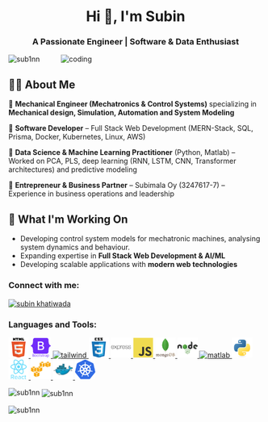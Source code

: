<h1 align="center">Hi 👋, I'm Subin</h1>
<h3 align="center">A Passionate Engineer | Software & Data Enthusiast</h3>

<img align="right" alt="coding" width="400" src="https://img.freepik.com/free-photo/programming-background-with-person-working-with-codes-computer_23-2150010133.jpg?w=1380&t=st=1698144050~exp=1698144650~hmac=4f734ecba298425f248e095bf6b5532d96b57486b17b401c8153a17e85ad02b7">

<p align="left"> <img src="https://komarev.com/ghpvc/?username=sub1nn&label=Profile%20views&color=0e75b6&style=flat" alt="sub1nn" /> </p>

## 👨‍💻 About Me  
🔹 **Mechanical Engineer (Mechatronics & Control Systems)** specializing in **Mechanical design, Simulation, Automation and System Modeling** 

🔹 **Software Developer** – Full Stack Web Development (MERN-Stack, SQL, Prisma, Docker, Kubernetes, Linux, AWS)

🔹 **Data Science & Machine Learning Practitioner** (Python, Matlab) – Worked on PCA, PLS, deep learning (RNN, LSTM, CNN, Transformer architectures) and predictive modeling  

🔹 **Entrepreneur & Business Partner** – Subimala Oy (3247617-7) – Experience in business operations and leadership  

## 🔭 What I'm Working On 
- Developing control system models for mechatronic machines, analysing system dynamics and behaviour.
- Expanding expertise in **Full Stack Web Development & AI/ML**  
- Developing scalable applications with **modern web technologies**  

<h3 align="left">Connect with me:</h3>
<p align="left">
<a href="https://linkedin.com/in/subin-khatiwada" target="blank"><img align="center" src="https://raw.githubusercontent.com/rahuldkjain/github-profile-readme-generator/master/src/images/icons/Social/linked-in-alt.svg" alt="subin khatiwada" height="30" width="40" /></a>
</p>


<h3 align="left">Languages and Tools:</h3>
<p align="left"> 
<a href="https://www.w3.org/html/" target="_blank" rel="noreferrer"> <img src="https://raw.githubusercontent.com/devicons/devicon/master/icons/html5/html5-original-wordmark.svg" alt="html5" width="40" height="40"/> </a> 
<a href="https://getbootstrap.com" target="_blank" rel="noreferrer"> <img src="https://raw.githubusercontent.com/devicons/devicon/master/icons/bootstrap/bootstrap-plain-wordmark.svg" alt="bootstrap" width="40" height="40"/> </a> 
<a href="https://tailwindcss.com/" target="_blank" rel="noreferrer">  <img src="https://www.vectorlogo.zone/logos/tailwindcss/tailwindcss-icon.svg" alt="tailwind" width="40" height="40"/> </a> 
<a href="https://www.w3schools.com/css/" target="_blank" rel="noreferrer"> <img src="https://raw.githubusercontent.com/devicons/devicon/master/icons/css3/css3-original-wordmark.svg" alt="css3" width="40" height="40"/> </a> 
<a href="https://expressjs.com" target="_blank" rel="noreferrer"> <img src="https://raw.githubusercontent.com/devicons/devicon/master/icons/express/express-original-wordmark.svg" alt="express" width="40" height="40"/> </a> 
<a href="https://developer.mozilla.org/en-US/docs/Web/JavaScript" target="_blank" rel="noreferrer"> <img src="https://raw.githubusercontent.com/devicons/devicon/master/icons/javascript/javascript-original.svg" alt="javascript" width="40" height="40"/> </a> 
<a href="https://www.mongodb.com/" target="_blank" rel="noreferrer"> <img src="https://raw.githubusercontent.com/devicons/devicon/master/icons/mongodb/mongodb-original-wordmark.svg" alt="mongodb" width="40" height="40"/> </a> 
<a href="https://nodejs.org" target="_blank" rel="noreferrer"> <img src="https://raw.githubusercontent.com/devicons/devicon/master/icons/nodejs/nodejs-original-wordmark.svg" alt="nodejs" width="40" height="40"/> </a> 
<a href="https://www.mathworks.com/" target="_blank" rel="noreferrer"> <img src="https://upload.wikimedia.org/wikipedia/commons/2/21/Matlab_Logo.png" alt="matlab" width="40" height="40"/> </a> 
<a href="https://www.python.org" target="_blank" rel="noreferrer"> <img src="https://raw.githubusercontent.com/devicons/devicon/master/icons/python/python-original.svg" alt="python" width="40" height="40"/> </a> 
<a href="https://reactjs.org/" target="_blank" rel="noreferrer"> <img src="https://raw.githubusercontent.com/devicons/devicon/master/icons/react/react-original-wordmark.svg" alt="react" width="40" height="40"/> </a> 
<a href="https://aws.amazon.com/" target="_blank" rel="noreferrer"> <img src="https://raw.githubusercontent.com/devicons/devicon/master/icons/amazonwebservices/amazonwebservices-original.svg" alt="aws" width="40" height="40"/> </a> 
<a href="https://www.docker.com/" target="_blank" rel="noreferrer"> <img src="https://raw.githubusercontent.com/devicons/devicon/master/icons/docker/docker-original.svg" alt="docker" width="40" height="40"/> </a> 
<a href="https://kubernetes.io/" target="_blank" rel="noreferrer"> <img src="https://raw.githubusercontent.com/devicons/devicon/master/icons/kubernetes/kubernetes-plain.svg" alt="kubernetes" width="40" height="40"/> </a> 
</p>

<p><img align="left" src="https://github-readme-stats.vercel.app/api/top-langs?username=sub1nn&show_icons=true&locale=en&layout=compact" alt="sub1nn" /></p>

<p>&nbsp;<img align="center" src="https://github-readme-stats.vercel.app/api?username=sub1nn&show_icons=true&locale=en" alt="sub1nn" /></p>

<p><img align="center" src="https://github-readme-streak-stats.herokuapp.com/?user=sub1nn&" alt="sub1nn" /></p>
